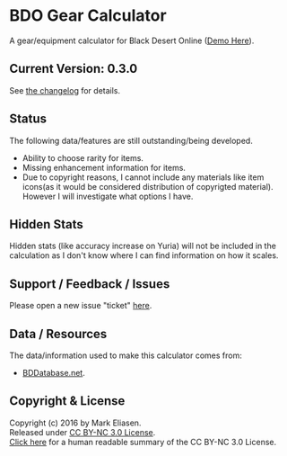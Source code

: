 BDO Gear Calculator
========

A gear/equipment calculator for Black Desert Online ([Demo Here](https://www.sirmre.com/bdo-gear-calculator)).


## Current Version: 0.3.0

See [the changelog](https://github.com/MrEliasen/BDO-Gear-Calculator/blob/master/CHANGELOG.md) for details.


## Status

The following data/features are still outstanding/being developed.

  - Ability to choose rarity for items.
  - Missing enhancement information for items.
  - Due to copyright reasons, I cannot include any materials like item icons(as it would be considered distribution of copyrigted material). However I will investigate what options I have.


## Hidden Stats

Hidden stats (like accuracy increase on Yuria) will not be included in the calculation as I don't know where I can find information on how it scales.


## Support / Feedback / Issues

Please open a new issue "ticket" [here](https://github.com/MrEliasen/bdo-calculator/issues).


## Data / Resources

The data/information used to make this calculator comes from:

 * [BDDatabase.net](http://bddatabase.net).


## Copyright & License

Copyright (c) 2016 by Mark Eliasen.   
Released under [CC BY-NC 3.0 License](https://creativecommons.org/licenses/by-nc/3.0/legalcode).   
[Click here](https://creativecommons.org/licenses/by-nc/3.0/) for a human readable summary of the CC BY-NC 3.0 License.
